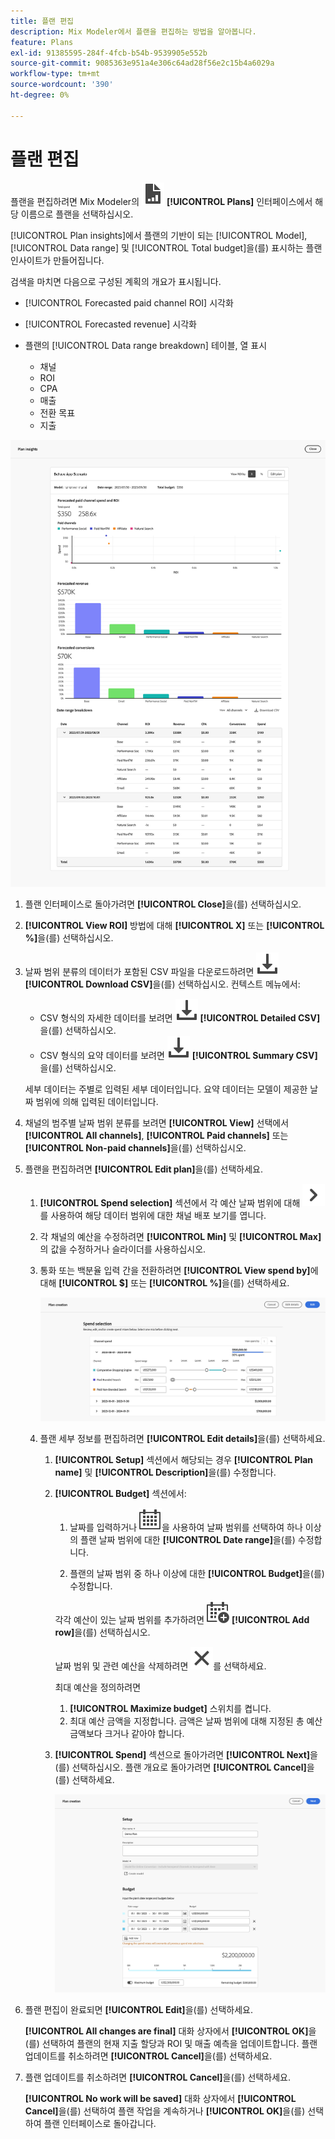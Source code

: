 ```yaml
---
title: 플랜 편집
description: Mix Modeler에서 플랜을 편집하는 방법을 알아봅니다.
feature: Plans
exl-id: 91385595-284f-4fcb-b54b-9539905e552b
source-git-commit: 9085363e951a4e306c64ad28f56e2c15b4a6029a
workflow-type: tm+mt
source-wordcount: '390'
ht-degree: 0%

---
```


# 플랜 편집

플랜을 편집하려면 Mix Modeler의 ![PLan](/help/assets//icons/FileChart.svg) **[!UICONTROL Plans]** 인터페이스에서 해당 이름으로 플랜을 선택하십시오.

[!UICONTROL Plan insights]에서 플랜의 기반이 되는 [!UICONTROL Model], [!UICONTROL Data range] 및 [!UICONTROL Total budget]을(를) 표시하는 플랜 인사이트가 만들어집니다.

검색을 마치면 다음으로 구성된 계획의 개요가 표시됩니다.

- [!UICONTROL Forecasted paid channel ROI] 시각화
- [!UICONTROL Forecasted revenue] 시각화
- 플랜의 [!UICONTROL Data range breakdown] 테이블, 열 표시

   - 채널
   - ROI
   - CPA
   - 매출
   - 전환 목표
   - 지출

![플랜 개요](/help/assets//overview-plan.png)

1. 플랜 인터페이스로 돌아가려면 **[!UICONTROL Close]**&#x200B;을(를) 선택하십시오.

1. **[!UICONTROL View ROI]** 방법에 대해 **[!UICONTROL X]** 또는 **[!UICONTROL  %]**&#x200B;을(를) 선택하십시오.

1. 날짜 범위 분류의 데이터가 포함된 CSV 파일을 다운로드하려면 ![다운로드](/help/assets//icons/Download.svg) **[!UICONTROL Download CSV]**&#x200B;을(를) 선택하십시오. 컨텍스트 메뉴에서:

   - CSV 형식의 자세한 데이터를 보려면 ![다운로드](/help/assets//icons/Download.svg) **[!UICONTROL Detailed CSV]**&#x200B;을(를) 선택하십시오.
   - CSV 형식의 요약 데이터를 보려면 ![다운로드](/help/assets//icons/Download.svg) **[!UICONTROL Summary CSV]**&#x200B;을(를) 선택하십시오.

   세부 데이터는 주별로 입력된 세부 데이터입니다. 요약 데이터는 모델이 제공한 날짜 범위에 의해 입력된 데이터입니다.

1. 채널의 범주별 날짜 범위 분류를 보려면 **[!UICONTROL View]** 선택에서 **[!UICONTROL All channels]**, **[!UICONTROL Paid channels]** 또는 **[!UICONTROL Non-paid channels]**&#x200B;을(를) 선택하십시오.

1. 플랜을 편집하려면 **[!UICONTROL Edit plan]**&#x200B;을(를) 선택하세요.

   1. **[!UICONTROL Spend selection]** 섹션에서 각 예산 날짜 범위에 대해 ![V자형 화살표](/help/assets//icons/ChevronRight.svg)를 사용하여 해당 데이터 범위에 대한 채널 배포 보기를 엽니다.

   1. 각 채널의 예산을 수정하려면 **[!UICONTROL Min]** 및 **[!UICONTROL Max]**&#x200B;의 값을 수정하거나 슬라이더를 사용하십시오.

   1. 통화 또는 백분율 입력 간을 전환하려면 **[!UICONTROL View spend by]**&#x200B;에 대해 **[!UICONTROL $]** 또는 **[!UICONTROL %]**&#x200B;을(를) 선택하세요.

      ![선택 비용](/help/assets//spend-selection.png)

   1. 플랜 세부 정보를 편집하려면 **[!UICONTROL Edit details]**&#x200B;을(를) 선택하세요.

      1. **[!UICONTROL Setup]** 섹션에서 해당되는 경우 **[!UICONTROL Plan name]** 및 **[!UICONTROL Description]**&#x200B;을(를) 수정합니다.

      1. **[!UICONTROL Budget]** 섹션에서:

         1. 날짜를 입력하거나 ![달력](/help/assets//icons/Calendar.svg)을 사용하여 날짜 범위를 선택하여 하나 이상의 플랜 날짜 범위에 대한 **[!UICONTROL Date range]**&#x200B;을(를) 수정합니다.

         1. 플랜의 날짜 범위 중 하나 이상에 대한 **[!UICONTROL Budget]**&#x200B;을(를) 수정합니다.

         각각 예산이 있는 날짜 범위를 추가하려면 ![CalendarAdd](/help/assets//icons/CalendarAdd.svg) **[!UICONTROL Add row]**&#x200B;을(를) 선택하십시오.

         날짜 범위 및 관련 예산을 삭제하려면 ![닫기](/help/assets//icons/Close.svg)를 선택하세요.

         최대 예산을 정의하려면

         1. **[!UICONTROL Maximize budget]** 스위치를 켭니다.
         1. 최대 예산 금액을 지정합니다. 금액은 날짜 범위에 대해 지정된 총 예산 금액보다 크거나 같아야 합니다.

      1. **[!UICONTROL Spend]** 섹션으로 돌아가려면 **[!UICONTROL Next]**&#x200B;을(를) 선택하십시오. 플랜 개요로 돌아가려면 **[!UICONTROL Cancel]**&#x200B;을(를) 선택하세요.

         ![플랜 세부 정보](/help/assets//plan-details.png)


1. 플랜 편집이 완료되면 **[!UICONTROL Edit]**&#x200B;을(를) 선택하세요.

   **[!UICONTROL All changes are final]** 대화 상자에서 **[!UICONTROL OK]**&#x200B;을(를) 선택하여 플랜의 현재 지출 할당과 ROI 및 매출 예측을 업데이트합니다. 플랜 업데이트를 취소하려면 **[!UICONTROL Cancel]**&#x200B;을(를) 선택하세요.

1. 플랜 업데이트를 취소하려면 **[!UICONTROL Cancel]**&#x200B;을(를) 선택하세요.

   **[!UICONTROL No work will be saved]** 대화 상자에서 **[!UICONTROL Cancel]**&#x200B;을(를) 선택하여 플랜 작업을 계속하거나 **[!UICONTROL OK]**&#x200B;을(를) 선택하여 플랜 인터페이스로 돌아갑니다.
